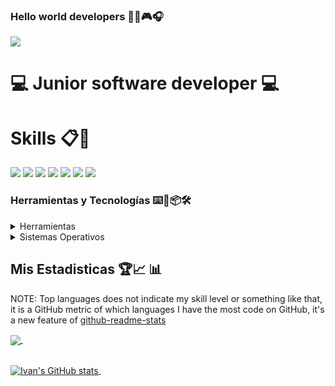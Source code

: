 ### Hello world developers 👋😄:video_game::headphones:

![](https://github.com/IvanArango98/IvanArango98/blob/main/web-design-concept-with-drawings.jpg)

# :computer: Junior software developer :computer:

# Skills 📋📌

<img src="https://img.shields.io/badge/%20-C%23-blue" /> <img src="https://img.shields.io/badge/Java-critical" /> <img src="https://img.shields.io/badge/JavaScript-important" /> <img src="https://img.shields.io/badge/Python-9cf" /> <img src="https://img.shields.io/badge/TSQL-informational" /> <img src="https://img.shields.io/badge/MongoDb-green" /> <img src="https://img.shields.io/badge/React-success" />

### Herramientas y Tecnologías ⌨️🔧📦🛠️
<details>
  <summary>Herramientas</summary>
  <ul>    
  <li>Visual Studio 2019 IDE (C#)</li> 
  <li>Visual Studio Code (Python, JavaScript, React y MongoDb)</li>
  <li>Microsoft sql server management studio (TSQL)</li>
  <li>Microsoft Power BI</li>
  <li>Netbeans IDE (Java)</li>
  <li>Cisco Packet Tracer</li>
  </ul>
</details>

<details>
	<summary>Sistemas Operativos</summary>
	<ul>
	<li>Windows</li>
  <li>Ubuntu</li>  
	<li>Kali Linux</li>
	</ul>
</details>

## Mis Estadisticas :trophy::chart_with_upwards_trend: :bar_chart:

NOTE: Top languages does not indicate my skill level or something like that, it is a GitHub metric of which languages I have the most code on GitHub, it's a new feature of [github-readme-stats](https://github.com/anuraghazra/github-readme-stats)

<a href="https://github.com/IvanArango98/github-readme-stats">
  <img align="center" src="https://github-readme-stats.vercel.app/api/top-langs/?username=IvanArango98&layout=compact&theme=tokyonight" />
</a> &nbsp;&nbsp;&nbsp;&nbsp;&nbsp;&nbsp;&nbsp;&nbsp;&nbsp;&nbsp;&nbsp;&nbsp;

<br><a href="https://github.com/IvanArango98/github-readme-stats">
  <img align="center" src="https://github-readme-stats.vercel.app/api?username=IvanArango98&show_icons=true&include_all_commits=true&theme=tokyonight&line_height=27" alt="Ivan's GitHub stats" />
</a> &nbsp;


